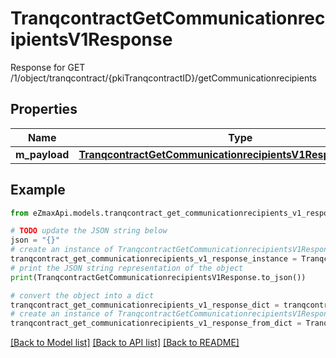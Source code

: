 # TranqcontractGetCommunicationrecipientsV1Response

Response for GET /1/object/tranqcontract/{pkiTranqcontractID}/getCommunicationrecipients

## Properties

Name | Type | Description | Notes
------------ | ------------- | ------------- | -------------
**m_payload** | [**TranqcontractGetCommunicationrecipientsV1ResponseMPayload**](TranqcontractGetCommunicationrecipientsV1ResponseMPayload.md) |  | 

## Example

```python
from eZmaxApi.models.tranqcontract_get_communicationrecipients_v1_response import TranqcontractGetCommunicationrecipientsV1Response

# TODO update the JSON string below
json = "{}"
# create an instance of TranqcontractGetCommunicationrecipientsV1Response from a JSON string
tranqcontract_get_communicationrecipients_v1_response_instance = TranqcontractGetCommunicationrecipientsV1Response.from_json(json)
# print the JSON string representation of the object
print(TranqcontractGetCommunicationrecipientsV1Response.to_json())

# convert the object into a dict
tranqcontract_get_communicationrecipients_v1_response_dict = tranqcontract_get_communicationrecipients_v1_response_instance.to_dict()
# create an instance of TranqcontractGetCommunicationrecipientsV1Response from a dict
tranqcontract_get_communicationrecipients_v1_response_from_dict = TranqcontractGetCommunicationrecipientsV1Response.from_dict(tranqcontract_get_communicationrecipients_v1_response_dict)
```
[[Back to Model list]](../README.md#documentation-for-models) [[Back to API list]](../README.md#documentation-for-api-endpoints) [[Back to README]](../README.md)


